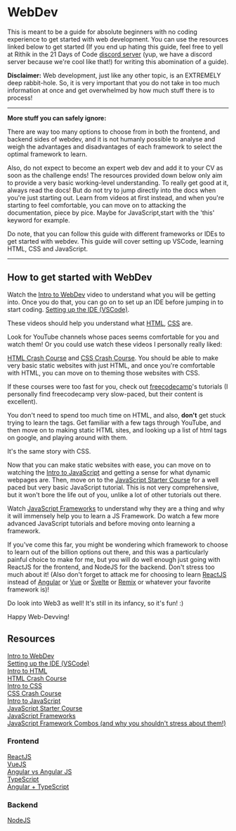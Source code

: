# **WebDev**

This is meant to be a guide for absolute beginners with no coding experience to get started with web development. You can use the resources linked below to get started (If you end up hating this guide, feel free to yell at Rithik in the 21 Days of Code [discord server](https://discord.gg/MwyxAJgA) (yup, we have a discord server because we're cool like that!) for writing this abomination of a guide).

**Disclaimer:** Web development, just like any other topic, is an EXTREMELY deep rabbit-hole. So, it is very important that you do not take in too much information at once and get overwhelmed by how much stuff there is to process!

***

**More stuff you can safely ignore:**

There are way too many options to choose from in both the frontend, and backend sides of webdev, and it is not humanly possible to analyse and weigh the advantages and disadvantages of each framework to select the optimal framework to learn.

Also, do not expect to become an expert web dev and add it to your CV as soon as the challenge ends! The resources provided down below only aim to provide a very basic working-level understanding. To really get good at it, always read the docs! But do not try to jump directly into the docs when you're just starting out. Learn from videos at first instead, and when you're starting to feel comfortable, you can move on to attacking the documentation, piece by pice. Maybe for JavaScript,start with the 'this' keyword for example.

Do note, that you can follow this guide with different frameworks or IDEs to get started with webdev. This guide will cover setting up VSCode, learning HTML, CSS and JavaScript.

***

## **How to get started with WebDev**

Watch the [Intro to WebDev](https://www.youtube.com/watch?v=ysEN5RaKOlA) video to understand what you will be getting into. Once you do that, you can go on to set up an IDE before jumping in to start coding. [Setting up the IDE (VSCode)](https://www.youtube.com/watch?v=4NfFFsQC77M).

These videos should help you understand what [HTML](https://www.youtube.com/watch?v=ok-plXXHlWw), [CSS](https://www.youtube.com/watch?v=OEV8gMkCHXQ) are.

Look for YouTube channels whose paces seems comfortable for you and watch them! Or you could use watch these videos I personally really liked:

[HTML Crash Course](https://www.youtube.com/watch?v=XiQ9rjaa2Ow) and [CSS Crash Course](https://www.youtube.com/watch?v=Tfjd5yzCaxk). You should be able to make very basic static websites with just HTML, and once you're comfortable with HTML, you can move on to theming those websites with CSS.

If these courses were too fast for you, check out [freecodecamp](https://www.freecodecamp.org/news/html-css-tutorial-build-a-recipe-website/)'s tutorials (I personally find freecodecamp very slow-paced, but their content is excellent).

You don't need to spend too much time on HTML, and also, **don't** get stuck trying to learn the tags. Get familiar with a few tags through YouTube, and then move on to making static HTML sites, and looking up a list of html tags on google, and playing around with them.

It's the same story with CSS.

Now that you can make static websites with ease, you can move on to watching the [Intro to JavaScript](https://www.youtube.com/watch?v=upDLs1sn7g4) and getting a sense for what dynamic webpages are. Then, move on to the [JavaScript Starter Course](https://www.youtube.com/watch?v=W6NZfCO5SIk) for a well paced but very basic JavaScript tutorial. This is not very comprehensive, but it won't bore the life out of you, unlike a lot of other tutorials out there.

Watch [JavaScript Frameworks](https://www.youtube.com/watch?v=Ka77djMkSwg) to understand why they are a thing and why it will immensely help you to learn a JS Framework. Do watch a few more advanced JavaScript tutorials and before moving onto learning a framework.

If you've come this far, you might be wondering which framework to choose to learn out of the billion options out there, and this was a particularly painful choice to make for me, but you will do well enough just going with ReactJS for the frontend, and NodeJS for the backend. Don't stress too much about it! (Also don't forget to attack me for choosing to learn [ReactJS](https://youtu.be/w7ejDZ8SWv8) instead of [Angular](https://www.youtube.com/watch?v=k5E2AVpwsko) or [Vue](https://www.youtube.com/watch?v=nhBVL41-_Cw) or [Svelte](https://www.youtube.com/watch?v=rv3Yq-B8qp4) or [Remix](https://www.youtube.com/watch?v=r4B69HAOXnA) or whatever your favorite framework is)!

Do look into Web3 as well! It's still in its infancy, so it's fun! :)

Happy Web-Devving!

## **Resources**

[Intro to WebDev](https://www.youtube.com/watch?v=ysEN5RaKOlA)  
[Setting up the IDE (VSCode)](https://www.youtube.com/watch?v=4NfFFsQC77M)  
[Intro to HTML](https://www.youtube.com/watch?v=ok-plXXHlWw)  
[HTML Crash Course](https://www.youtube.com/watch?v=XiQ9rjaa2Ow)  
[Intro to CSS](https://www.youtube.com/watch?v=OEV8gMkCHXQ)  
[CSS Crash Course](https://www.youtube.com/watch?v=Tfjd5yzCaxk)  
[Intro to JavaScript](https://www.youtube.com/watch?v=upDLs1sn7g4)  
[JavaScript Starter Course](https://www.youtube.com/watch?v=W6NZfCO5SIk)  
[JavaScript Frameworks](https://www.youtube.com/watch?v=Ka77djMkSwg)  
[JavaScript Framework Combos (and why you shouldn't stress about them!)](https://www.youtube.com/watch?v=cuHDQhDhvPE)

### Frontend

[ReactJS](https://youtu.be/w7ejDZ8SWv8)  
[VueJS](https://www.youtube.com/watch?v=FXpIoQ_rT_c)  
[Angular vs Angular JS](https://www.youtube.com/watch?v=OcnBk-D46eY)  
[TypeScript](https://www.youtube.com/watch?v=zQnBQ4tB3ZA)  
[Angular + TypeScript](https://www.youtube.com/watch?v=k5E2AVpwsko)

### Backend

[NodeJS](https://youtu.be/ENrzD9HAZK4)